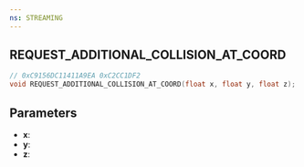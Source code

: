 ```yaml
---
ns: STREAMING
---
```

## REQUEST_ADDITIONAL_COLLISION_AT_COORD

```c
// 0xC9156DC11411A9EA 0xC2CC1DF2
void REQUEST_ADDITIONAL_COLLISION_AT_COORD(float x, float y, float z);
```

## Parameters
* **x**: 
* **y**: 
* **z**: 

